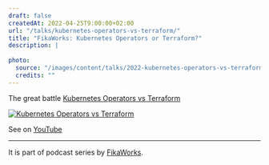 ```yaml
---
draft: false
createdAt: 2022-04-25T9:00:00+02:00
url: "/talks/kubernetes-operators-vs-terraform/"
title: "FikaWorks: Kubernetes Operators or Terraform?"
description: |
  
photo:
  source: "/images/content/talks/2022-kubernetes-operators-vs-terraform.jpg"
  credits: ""
---
```


The great battle [Kubernetes Operators vs Terraform](https://youtu.be/csHp_qJbInE)

[![Kubernetes Operators vs Terraform](/images/content/talks/2022-kubernetes-operators-vs-terraform.jpg)](https://youtu.be/csHp_qJbInE)

See on [YouTube](https://youtu.be/csHp_qJbInE)

---

It is part of podcast series by [FikaWorks](https://fika.works/).
